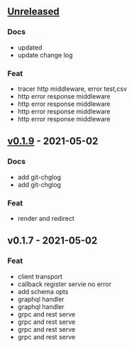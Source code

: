 <a name="unreleased"></a>
## [Unreleased]

### Docs
- updated
- update change log

### Feat
- tracer http middleware, error test,csv
- http error response middleware
- http error response middleware
- http error response middleware
- http error response middleware


<a name="v0.1.9"></a>
## [v0.1.9] - 2021-05-02
### Docs
- add git-chglog
- add git-chglog

### Feat
- render and redirect


<a name="v0.1.7"></a>
## v0.1.7 - 2021-05-02
### Feat
- client transport
- callback register servie no error
- add schema opts
- graphql handler
- graphql handler
- grpc and rest serve
- grpc and rest serve
- grpc and rest serve
- grpc and rest serve


[Unreleased]: https://github.com/kubuskotak/bifrost/compare/v0.1.9...HEAD
[v0.1.9]: https://github.com/kubuskotak/bifrost/compare/v0.1.7...v0.1.9
